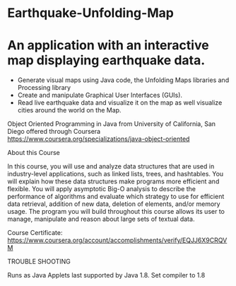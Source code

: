 # Earthquake-Unfolding-Map

An application with an interactive map displaying earthquake data.
==================================================================
  - Generate visual maps using Java code, the Unfolding Maps libraries and Processing library
  - Create and manipulate Graphical User Interfaces (GUIs).
  - Read live earthquake data and visualize it on the map as well visualize cities around the world on the Map.


Object Oriented Programming in Java from University of California, San Diego offered through Coursera https://www.coursera.org/specializations/java-object-oriented

About this Course

In this course, you will use and analyze data structures that are used in industry-level applications, such as linked lists, trees, and hashtables. You will explain how these data structures make programs more efficient and flexible. You will apply asymptotic Big-O analysis to describe the performance of algorithms and evaluate which strategy to use for efficient data retrieval, addition of new data, deletion of elements, and/or memory usage. The program you will build throughout this course allows its user to manage, manipulate and reason about large sets of textual data.

Course Certificate: https://www.coursera.org/account/accomplishments/verify/EQJJ6X9CRQVM

TROUBLE SHOOTING

Runs as Java Applets last supported by Java 1.8. Set compiler to 1.8
